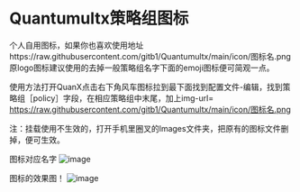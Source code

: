 # Quantumultx策略组图标
  个人自用图标，如果你也喜欢使用地址https://raw.githubusercontent.com/gitb1/Quantumultx/main/icon/图标名.png
原logo图标建议使用的去掉一般策略组名字下面的emoji图标便可简观一点。

使用方法打开QuanX点击右下角风车图标拉到最下面找到配置文件-编辑，找到策略组［policy］字段，在相应策略组中末尾，加上img-url= https://raw.githubusercontent.com/gitb1/Quantumultx/main/icon/图标名.png 
  
注：挂载使用不生效的，打开手机里圈叉的lmages文件夹，把原有的图标文件删掉，便可生效。
 

图标对应名字
![image](https://raw.githubusercontent.com/gitb1/Quantumultx/main/icon/x/020.11.JPG)






图标的效果图！
![image](https://raw.githubusercontent.com/gitb1/Quantumultx/main/icon/x/2020.11..JPG)
